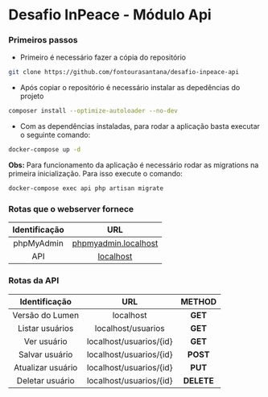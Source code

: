 # Desafio InPeace - Módulo Api

### Primeiros passos
- Primeiro é necessário fazer a cópia do repositório
```bash
git clone https://github.com/fontourasantana/desafio-inpeace-api
```
- Após copiar o repositório é necessário instalar as depedências do projeto
```bash
composer install --optimize-autoloader --no-dev
```
- Com as dependências instaladas, para rodar a aplicação basta executar o seguinte comando:
```bash
docker-compose up -d
```
**Obs:** Para funcionamento da aplicação é necessário rodar as migrations na primeira inicialização. Para isso execute o comando:
```bash
docker-compose exec api php artisan migrate
```

### Rotas que o webserver fornece
|         Identificação         |                   URL                    |
|:-------------------------:|:----------------------------------------:|
|    phpMyAdmin     | [phpmyadmin.localhost](http://phpmyadmin.localhost/) |
|  API  | [localhost](http://localhost/) |

### Rotas da API
|Identificação|URL|METHOD|
|:---:|:---:|:---:|
|    Versão do Lumen     | localhost |**GET**|
|    Listar usuários     | localhost/usuarios |**GET**|
|    Ver usuário     | localhost/usuarios/{id} |**GET**|
|    Salvar usuário     | localhost/usuarios/{id} |**POST**|
|    Atualizar usuário     | localhost/usuarios/{id} |**PUT**|
|    Deletar usuário     | localhost/usuarios/{id} |**DELETE**|
